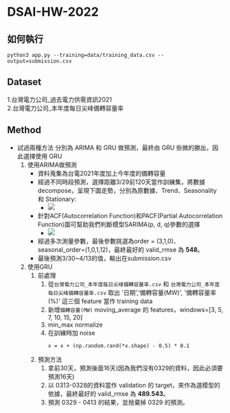 # DSAI-HW-2022

## 如何執行
```shell=
python3 app.py --training=data/training_data.csv --output=submission.csv
```


## Dataset
1.台灣電力公司_過去電力供需資訊2021  
2.台灣電力公司_本年度每日尖峰備轉容量率  

## Method
- 試過兩種方法
    分別為 ARIMA 和 GRU 做預測，最終由 GRU 些微的勝出，因此選擇使用 GRU  
    1. 使用ARIMA做預測  
        - 資料蒐集為台電2021年度加上今年度的備轉容量  
        - 經過不同時段預測，選擇距離3/29前120天當作訓練集，將數據decompose，呈現下圖走勢，分別為原數據、Trend、Seasonality 和  Stationary:  
            - ![](https://i.imgur.com/PHzMbGq.png)    
        - 針對ACF(Autocorrelation Function)和PACF(Partial Autocorrelation Function)圖可幫助我們判斷模型SARIMA(p, d, q)參數的選擇  
            - ![](https://i.imgur.com/KNyLsfo.png)    
        - 經過多次測量參數，最後參數挑選為order = (3,1,0)、seasonal_order=(1,0,1,12)，最終最好的 valid_rmse 為 **548**。  
        - 最後預測3/30~4/13的值，輸出在submission.csv  
    2. 使用GRU  
        1. 前處理  
            1. 從`台灣電力公司_本年度每日尖峰備轉容量率.csv` 和 `台灣電力公司_本年度每日尖峰備轉容量率.csv` 取出 '日期','備轉容量(MW)', '備轉容量率(%)' 這三個 feature 當作 training data  
            2. 新增`備轉容量(MW)` moving_average 的 features，windows=[3, 5, 7, 10, 15, 20]  
            3. min_max normalize  
            4. 在訓練時加 noise   
                ```python=
                x = x + (np.random.rand(*x.shape) - 0.5) * 0.1  
                ```
        2. 預測方法  
            1. 拿前30天，預測後面16天(因為我們沒有0329的資料，因此必須要預測16天)  
            2. 以 0313-0328的資料當作 validation 的 target，來作為選模型的依據，最終最好的 valid_rmse 為 **489.543**。  
            3. 預測 0329 - 0413 的結果，並捨棄掉 0329 的預測。  


